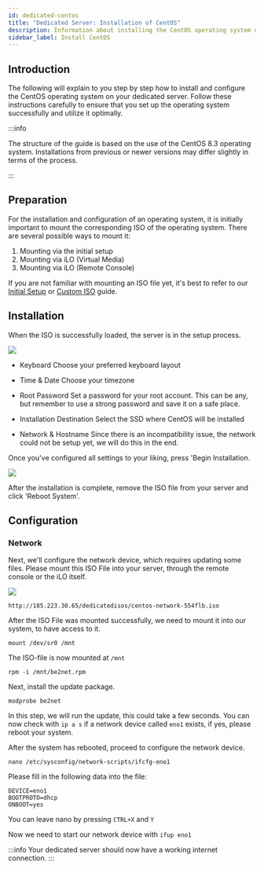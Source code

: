 ```yaml
---
id: dedicated-centos
title: "Dedicated Server: Installation of CentOS"
description: Information about installing the CentOS operating system on your dedicated server from ZAP-Hosting - ZAP-Hosting.com documentation
sidebar_label: Install CentOS
---
```






## Introduction

The following will explain to you step by step how to install and configure the CentOS operating system on your dedicated server. Follow these instructions carefully to ensure that you set up the operating system successfully and utilize it optimally.

:::info

The structure of the guide is based on the use of the CentOS 8.3 operating system. Installations from previous or newer versions may differ slightly in terms of the process.

:::

## Preparation

For the installation and configuration of an operating system, it is initially important to mount the corresponding ISO of the operating system. There are several possible ways to mount it:

1. Mounting via the initial setup
2. Mounting via iLO (Virtual Media)
3. Mounting via iLO (Remote Console)

If you are not familiar with mounting an ISO file yet, it's best to refer to our [Initial Setup](dedicated-setup.md) or [Custom ISO](dedicated-iso.md) guide.



## Installation

When the ISO is successfully loaded, the server is in the setup process.

![](https://screensaver01.zap-hosting.com/index.php/s/YFQt6Jmw5wi4QZZ/preview)

* Keyboard
Choose your preferred keyboard layout

* Time & Date 
Choose your timezone

* Root Password
Set a password for your root account. This can be any, but remember to use a strong password and save it on a safe place.

* Installation Destination
Select the SSD where CentOS will be installed

* Network & Hostname
Since there is an incompatibility issue, the network could not be setup yet, we will do this in the end.

Once you've configured all settings to your liking, press 'Begin Installation.

![](https://screensaver01.zap-hosting.com/index.php/s/iqF8KzziQix3jyd/preview)

After the installation is complete, remove the ISO file from your server and click 'Reboot System'.



## Configuration

### Network

Next, we'll configure the network device, which requires updating some files. Please mount this ISO File into your server, through the remote console or the iLO itself.

![](https://screensaver01.zap-hosting.com/index.php/s/skiKLacFGZnMwr9/preview)

```http://185.223.30.65/dedicatedisos/centos-network-554flb.iso```

After the ISO File was mounted successfully, we need to mount it into our system, to have access to it.

```mount /dev/sr0 /mnt```

The ISO-file is now mounted at `/mnt`

```rpm -i /mnt/be2net.rpm```

Next, install the update package.

```modprobe be2net```

In this step, we will run the update, this could take a few seconds.
You can now check with `ip a s` if a network device called `eno1` exists, if yes, please reboot your system.

After the system has rebooted, proceed to configure the network device.

```nano /etc/sysconfig/network-scripts/ifcfg-eno1```

Please fill in the following data into the file:

```
DEVICE=eno1
BOOTPROTO=dhcp
ONBOOT=yes
```

You can leave nano by pressing `CTRL+X` and `Y`

Now we need to start our network device with `ifup eno1` 

:::info
Your dedicated server should now have a working internet connection.
:::
